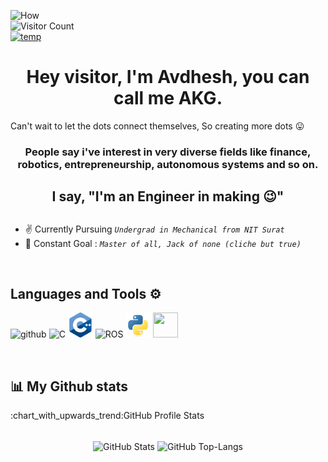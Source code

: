 ![How](https://forthebadge.com/images/badges/built-by-DEVELOPERS.svg)  <br/>
 ![Visitor Count](https://profile-counter.glitch.me/{akg-codes}/count.svg) <br/>
 <a href="">
  <img src="https://d2fltix0v2e0sb.cloudfront.net/dev-badge.svg" alt="temp" width="50">
</a>

      
### <h1 align="center">Hey visitor, I'm Avdhesh, you can call me AKG.
  Can't wait to let the dots connect themselves, So creating more dots &#128539;</h1>
 
#### <h3 align="center">People say i've interest in very diverse fields like finance, robotics, entrepreneurship, autonomous systems and so on. <h3/>
#### <h2 align="center">I say, "I'm an Engineer in making &#128521;"<h2/>
- ✌️ Currently Pursuing *`Undergrad in Mechanical from NIT Surat`*
- 🎯 Constant Goal : *`Master of all, Jack of none (cliche but true) `*
    
<br/>

 ## Languages and Tools ⚙
<p align="left">
  <a>  
  <a> <img src="https://raw.githubusercontent.com/jmnote/z-icons/master/svg/github.svg" alt="github" width="40" height="40"/> </a> <a> <img src=" 	https://raw.githubusercontent.com/jmnote/z-icons/master/svg/c.svg" alt="C" width="40" height="40"/> </a> <a> <img src="https://raw.githubusercontent.com/devicons/devicon/master/icons/cplusplus/cplusplus-original.svg" alt="cplusplus" width="40" height="40"/> </a> <a> <img src="https://toton95.github.io/assets/img/posts/ros_gopro_driver_6.jpg" alt="ROS" width="40" height="40"/> </a>  <a> <img src="https://raw.githubusercontent.com/devicons/devicon/master/icons/python/python-original.svg" alt="python" width="40" height="40"/> </a> <a> <img  width="40" height="40" src="https://img.icons8.com/color/48/000000/visual-studio-code-2019.png"/> </a>
 </p>
 
 <br/>

<!-- <p align="center">
<img src="https://github-readme-stats.vercel.app/api?username=akg-codes&show_icons=true&theme=dracula" alt="akg-codes" />
</p>

 <p align="center">
<img src="https://github-readme-stats.vercel.app/api/top-langs/?username=akg-codes&theme=dracula&layout=compact" alt="akg-codes" />
</p> -->

## 📊 My Github stats


  <summary>:chart_with_upwards_trend:GitHub Profile Stats</summary>
  <br/>
<p align="center">
  <img src="https://github-readme-stats.vercel.app/api?username=akg-codes&show_icons=true&theme=chartreuse-dark" alt="GitHub Stats" align="center" width="48%" />
  <img src="https://github-readme-stats.vercel.app/api/top-langs/?username=akg-codes&layout=compact&theme=chartreuse-dark&langs_count=6" alt="GitHub Top-Langs" align="center" width="40%" />
 </p>
